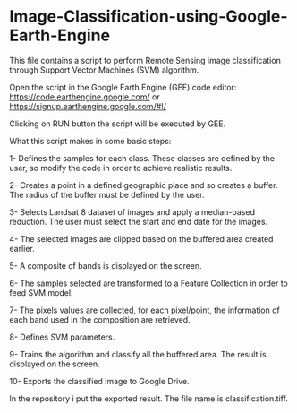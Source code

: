 # Image-Classification-using-Google-Earth-Engine

This file contains a script to perform Remote Sensing image classification through Support Vector Machines (SVM) algorithm.

Open the script in the Google Earth Engine (GEE) code editor: https://code.earthengine.google.com/ or https://signup.earthengine.google.com/#!/

Clicking on RUN button the script will be executed by GEE. 

What this script makes in some basic steps:

1- Defines the samples for each class. These classes are defined by the user, so modify the code in order to achieve realistic results.

2- Creates a point in a defined geographic place and so creates a buffer. The radius of the buffer must be defined by the user.

3- Selects Landsat 8 dataset of images and apply a median-based reduction. The user must select the start and end date for the images.

4- The selected images are clipped based on the buffered area created earlier.

5- A composite of bands is displayed on the screen.

6- The samples selected are transformed to a Feature Collection in order to feed SVM model.

7- The pixels values are collected, for each pixel/point, the information of each band used in the composition are retrieved.

8- Defines SVM parameters.

9- Trains the algorithm and classify all the buffered area. The result is displayed on the screen.

10- Exports the classified image to Google Drive.


In the repository i put the exported result. The file name is classification.tiff.
